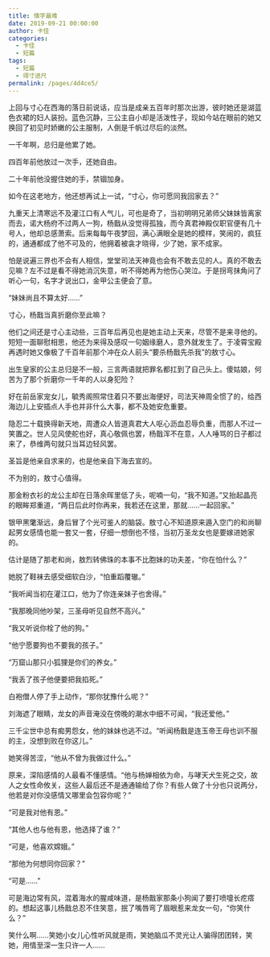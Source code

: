 ```yaml
---
title: 情字最难
date: 2019-09-21 00:00:00
author: 卡佳
categories: 
  - 卡佳
  - 短篇
tags: 
  - 短篇
  - 得寸进尺
permalink: /pages/4d4ce5/
---
```


上回与寸心在西海的落日前说话，应当是成亲五百年时那次出游，彼时她还是湖蓝色衣裙的妇人装扮。蓝色沉静，三公主自小却是活泼性子，现如今站在眼前的她又换回了初见时娇嫩的公主服制，人倒是千帆过尽后的淡然。

<!-- more -->

一千年啊，总归是他累了她。

四百年前他放过一次手，还她自由。

二十年前他没握住她的手，禁锢加身。

如今在这老地方，他还想再试上一试，“寸心，你可愿同我回家去？”

九重天上清寒远不及灌江口有人气儿，可也是奇了，当初明明兄弟师父妹妹皆离家而去，诺大杨府不过两人一狗，杨戬从没觉得孤独，而今真君神殿仅职官便有几十号人，他却总感萧索。后来每每午夜梦回，满心满眼全是她的模样，笑闹的，疯狂的，通通都成了他不可及的，他拥着被衾才晓得，少了她，家不成家。

怕是说遍三界也不会有人相信，堂堂司法天神竟也会有不敢去见的人。真的不敢去见嘛？左不过是看不得她消沉失意，听不得她再为他伤心哭泣。于是拐弯抹角问了听心一句，名字才说出口，金甲公主便会了意。

“妹妹尚且不算太好……”

寸心，杨戬当真折磨你至此嘛？

他们之间还是寸心主动些，三百年后再见也是她主动上天来，尽管不是来寻他的。短短一面聊慰相思，他还为来得及感叹一句姻缘磨人，意外就发生了。于凌霄宝殿再遇时她又像极了千百年前那个冲在众人前头“要杀杨戬先杀我”的敖寸心。

出生皇家的公主总归是不一般，三言两语就把罪名都扛到了自己头上。傻姑娘，何苦为了那个折磨你一千年的人以身犯险？

好在前岳家宠女儿，毓秀阁照常住着只不要出海便好，司法天神周全惯了的，给西海边儿上安插点人手也并非什么大事，都不及她安危重要。

隐忍二十载换得新天地，周遭众人皆道真君大人呕心沥血忍辱负重，而那人不过一笑置之。世人见风使舵也好，真心敬佩也罢，杨戬浑不在意，人人唾骂的日子都过来了，恭维两句就只当耳边轻风罢。

圣旨是他亲自求来的，也是他亲自下海去宣的。

不为别的，敖寸心值得。

那金粉衣衫的龙公主却在日落余晖里低了头，呢喃一句，“我不知道。”又抬起晶亮的眼眸郑重道，“两日后此时你再来，我若还在这里，那就……一起回家。”

银甲黑氅渐远，身后冒了个光可鉴人的脑袋。敖寸心不知道原来遁入空门的和尚聊起男女感情也能一套又一套，仔细一想倒也不怪，当初万圣龙女也是要嫁进她家的。

估计是随了那老和尚，敖烈转佛珠的本事不比胞妹的功夫差，“你在怕什么？”

她脱了鞋袜去感受细软白沙，“怕重蹈覆辙。”

“我听闻当初在灌江口，他为了你连亲妹子也舍得。”

“我那晚同他吵架，三圣母听见自然不高兴。”

“我又听说你栓了他的狗。”

“他宁愿要狗也不要我的孩子。”

“万窟山那只小狐狸是你们的养女。”

“我丢了孩子他便要把我掐死。”

白袍僧人停了手上动作，“那你犹豫什么呢？”

刘海遮了眼睛，龙女的声音淹没在傍晚的潮水中细不可闻，“我还爱他。”

三千尘世中总有痴男怨女，他的妹妹也逃不过。“听闻杨戬是连玉帝王母也训不服的主，没想到败在你这儿。”

她笑得苦涩，“他从不曾为我做过什么。”

原来，深陷感情的人最看不懂感情。“他与杨婵相依为命，与哮天犬生死之交，故人之女性命攸关，这些人最后还不是通通输给了你？有些人做了十分也只说两分，他若是对你没感情又哪里会包容你呢？”

“可是我对他有恩。”

“其他人也与他有恩，他选择了谁？”

“可是，他喜欢嫦娥。”

“那他为何想同你回家？”

“可是……”

可是海边常有风，混着海水的腥咸味道，是杨戬家那条小狗闻了要打喷嚏长疙瘩的。想起这事儿杨戬总忍不住笑意，抿了嘴唇弯了眉眼惹来龙女一句，“你笑什么？”

笑什么啊……笑她小女儿心性听风就是雨，笑她脑瓜不灵光让人骗得团团转，笑她，用情至深一生只许一人……​​​​
